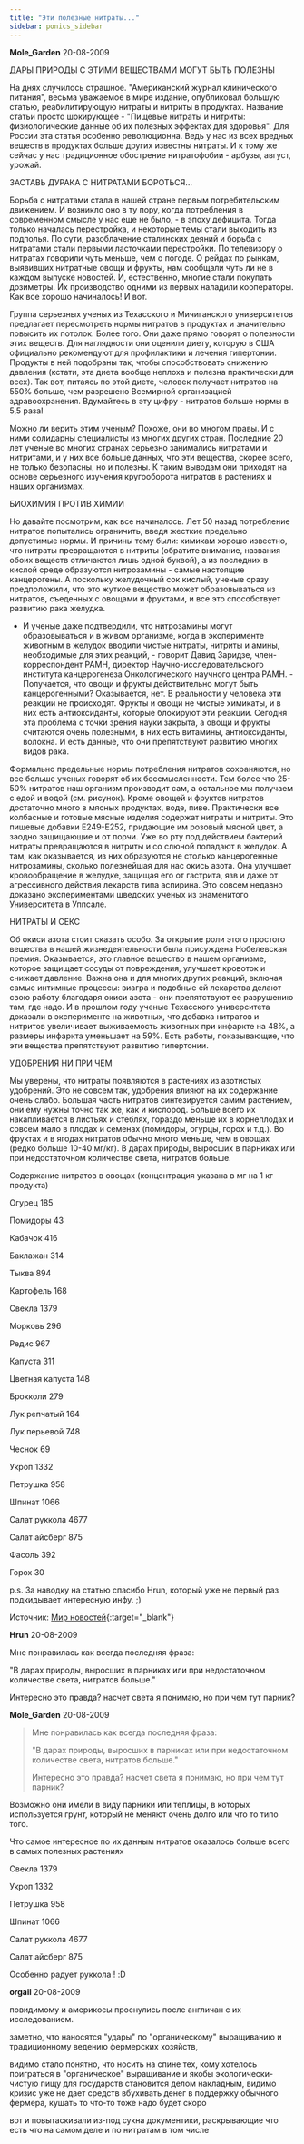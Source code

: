 ```yaml
---
title: "Эти полезные нитраты..."
sidebar: ponics_sidebar
---
```


**Mole_Garden** 20-08-2009

ДАРЫ ПРИРОДЫ С ЭТИМИ ВЕЩЕСТВАМИ МОГУТ БЫТЬ ПОЛЕЗНЫ

На днях случилось страшное. "Американский журнал клинического питания", весьма уважаемое в мире издание, опубликовал большую статью, реабилитирующую нитраты и нитриты в продуктах. Название статьи просто шокирующее - "Пищевые нитраты и нитриты: физиологические данные об их полезных эффектах для здоровья". Для России эта статья особенно революционна. Ведь у нас из всех вредных веществ в продуктах больше других известны нитраты. И к тому же сейчас у нас традиционное обострение нитратофобии - арбузы, август, урожай.

ЗАСТАВЬ ДУРАКА С НИТРАТАМИ БОРОТЬСЯ...

Борьба с нитратами стала в нашей стране первым потребительским движением. И возникло оно в ту пору, когда потребления в современном смысле у нас еще не было, - в эпоху дефицита. Тогда только началась перестройка, и некоторые темы стали выходить из подполья. По сути, разоблачение сталинских деяний и борьба с нитратами стали первыми ласточками перестройки. По телевизору о нитратах говорили чуть меньше, чем о погоде. О рейдах по рынкам, выявивших нитратные овощи и фрукты, нам сообщали чуть ли не в каждом выпуске новостей. И, естественно, многие стали покупать дозиметры. Их производство одними из первых наладили кооператоры. Как все хорошо начиналось! И вот.

Группа серьезных ученых из Техасского и Мичиганского университетов предлагает пересмотреть нормы нитратов в продуктах и значительно повысить их потолок. Более того. Они даже прямо говорят о полезности этих веществ. Для наглядности они оценили диету, которую в США официально рекомендуют для профилактики и лечения гипертонии. Продукты в ней подобраны так, чтобы способствовать снижению давления (кстати, эта диета вообще неплоха и полезна практически для всех). Так вот, питаясь по этой диете, человек получает нитратов на 550% больше, чем разрешено Всемирной организацией здравоохранения. Вдумайтесь в эту цифру - нитратов больше нормы в 5,5 раза!

Можно ли верить этим ученым? Похоже, они во многом правы. И с ними солидарны специалисты из многих других стран. Последние 20 лет ученые во многих странах серьезно занимались нитратами и нитритами, и у них все больше данных, что эти вещества, скорее всего, не только безопасны, но и полезны. К таким выводам они приходят на основе серьезного изучения кругооборота нитратов в растениях и наших организмах.

БИОХИМИЯ ПРОТИВ ХИМИИ

Но давайте посмотрим, как все начиналось. Лет 50 назад потребление нитратов попытались ограничить, введя жесткие предельно допустимые нормы. И причины тому были: химикам хорошо известно, что нитраты превращаются в нитриты (обратите внимание, названия обоих веществ отличаются лишь одной буквой), а из последних в кислой среде образуются нитрозамины - самые настоящие канцерогены. А поскольку желудочный сок кислый, ученые сразу предположили, что это жуткое вещество может образовываться из нитратов, съеденных с овощами и фруктами, и все это способствует развитию рака желудка.

- И ученые даже подтвердили, что нитрозамины могут образовываться и в живом организме, когда в эксперименте животным в желудок вводили чистые нитраты, нитриты и амины, необходимые для этих реакций, - говорит Давид Заридзе, член-корреспондент РАМН, директор Научно-исследовательского института канцерогенеза Онкологического научного центра РАМН. - Получается, что овощи и фрукты действительно могут быть канцерогенными? Оказывается, нет. В реальности у человека эти реакции не происходят. Фрукты и овощи не чистые химикаты, и в них есть антиоксиданты, которые блокируют эти реакции. Сегодня эта проблема с точки зрения науки закрыта, а овощи и фрукты считаются очень полезными, в них есть витамины, антиоксиданты, волокна. И есть данные, что они препятствуют развитию многих видов рака.

Формально предельные нормы потребления нитратов сохраняются, но все больше ученых говорят об их бессмысленности. Тем более что 25-50% нитратов наш организм производит сам, а остальное мы получаем с едой и водой (см. рисунок). Кроме овощей и фруктов нитратов достаточно много в мясных продуктах, воде, пиве. Практически все колбасные и готовые мясные изделия содержат нитраты и нитриты. Это пищевые добавки Е249-Е252, придающие им розовый мясной цвет, а заодно защищающие и от порчи. Уже во рту под действием бактерий нитраты превращаются в нитриты и со слюной попадают в желудок. А там, как оказывается, из них образуются не столько канцерогенные нитрозамины, сколько полезнейшая для нас окись азота. Она улучшает кровообращение в желудке, защищая его от гастрита, язв и даже от агрессивного действия лекарств типа аспирина. Это совсем недавно доказано экспериментами шведских ученых из знаменитого Университета в Уппсале.

НИТРАТЫ И СЕКС

Об окиси азота стоит сказать особо. За открытие роли этого простого вещества в нашей жизнедеятельности была присуждена Нобелевская премия. Оказывается, это главное вещество в нашем организме, которое защищает сосуды от повреждения, улучшает кровоток и снижает давление. Важна она и для многих других реакций, включая самые интимные процессы: виагра и подобные ей лекарства делают свою работу благодаря окиси азота - они препятствуют ее разрушению там, где надо. И в прошлом году ученые Техасского университета доказали в эксперименте на животных, что добавка нитратов и нитритов увеличивает выживаемость животных при инфаркте на 48%, а размеры инфаркта уменьшает на 59%. Есть работы, показывающие, что эти вещества препятствуют развитию гипертонии.

УДОБРЕНИЯ НИ ПРИ ЧЕМ

Мы уверены, что нитраты появляются в растениях из азотистых удобрений. Это не совсем так, удобрения влияют на их содержание очень слабо. Большая часть нитратов синтезируется самим растением, они ему нужны точно так же, как и кислород. Больше всего их накапливается в листьях и стеблях, гораздо меньше их в корнеплодах и совсем мало в плодах и семенах (помидоры, огурцы, горох и т.д.). Во фруктах и в ягодах нитратов обычно много меньше, чем в овощах (редко больше 10-40 мг/кг). В дарах природы, выросших в парниках или при недостаточном количестве света, нитратов больше.

Содержание нитратов в овощах (концентрация указана в мг на 1 кг продукта)

Огурец	185

Помидоры	43

Кабачок	416

Баклажан	314

Тыква	894

Картофель	168

Свекла	1379

Морковь	296

Редис	967

Капуста	311

Цветная капуста	148

Брокколи	279

Лук репчатый	164

Лук перьевой	748

Чеснок	69

Укроп	1332

Петрушка	958

Шпинат	1066

Салат руккола	4677

Салат айсберг	875

Фасоль	392

Горох	30

p.s. За наводку на статью спасибо Hrun, который уже не первый раз подкидывает интересную инфу. ;)

Источник: [Мир новостей](http://www.mirnov.ru/mn/27-1.php){:target="_blank"}


**Hrun** 20-08-2009

Мне понравилась как всегда последняя фраза:

"В дарах природы, выросших в парниках или при недостаточном количестве света, нитратов больше."

Интересно это правда? насчет света я понимаю, но при чем тут парник?


**Mole_Garden** 20-08-2009

> Мне понравилась как всегда последняя фраза:
> 
> "В дарах природы, выросших в парниках или при недостаточном количестве света, нитратов больше."
> 
> Интересно это правда? насчет света я понимаю, но при чем тут парник?

Возможно они имели в виду парники или теплицы, в которых используется грунт, который не меняют очень долго или что то типо того. 

Что самое интересное по их данным нитратов оказалось больше всего в самых полезных растениях 

Свекла 1379

Укроп 1332

Петрушка 958

Шпинат 1066

Салат руккола 4677

Салат айсберг 875

Особенно радует руккола ! :D


**orgail** 20-08-2009

повидимому и америкосы проснулись после англичан с их исследованием.

заметно, что наносятся "удары" по "органическому" выращиванию и традиционному ведению фермерских хозяйств,

видимо стало понятно, что носить на спине тех, кому хотелось поиграться в "органическое" выращивание и якобы экологически-чистую пищу для государств становится делом накладным, видимо кризис уже не дает средств вбухивать денег в поддержку обычного фермера, кушать то что-то тоже надо будет скоро

вот и повытаскивали из-под сукна документики, раскрывающие что есть что на самом деле и по нитратам в том числе


